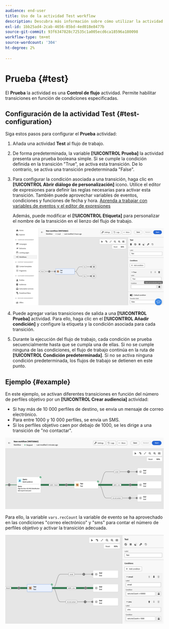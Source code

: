 ```yaml
---
audience: end-user
title: Uso de la actividad Test workflow
description: Descubra más información sobre cómo utilizar la actividad del flujo de trabajo Prueba
exl-id: 1bb25ad4-2cab-4656-85bd-4ed018e8477b
source-git-commit: 93f6347828c72535c1a005ecd6ca18596a180098
workflow-type: tm+mt
source-wordcount: '304'
ht-degree: 2%

---
```


# Prueba {#test}

El **Prueba** la actividad es una **Control de flujo** actividad. Permite habilitar transiciones en función de condiciones especificadas.

## Configuración de la actividad Test {#test-configuration}

Siga estos pasos para configurar el **Prueba** actividad:

1. Añada una actividad **Test** al flujo de trabajo.

1. De forma predeterminada, la variable **[!UICONTROL Prueba]** la actividad presenta una prueba booleana simple. Si se cumple la condición definida en la transición &quot;True&quot;, se activa esta transición. De lo contrario, se activa una transición predeterminada &quot;False&quot;.

1. Para configurar la condición asociada a una transición, haga clic en **[!UICONTROL Abrir diálogo de personalización]** icono. Utilice el editor de expresiones para definir las reglas necesarias para activar esta transición. También puede aprovechar variables de eventos, condiciones y funciones de fecha y hora. [Aprenda a trabajar con variables de eventos y el editor de expresiones](../event-variables.md)

   Además, puede modificar el **[!UICONTROL Etiqueta]** para personalizar el nombre de la transición en el lienzo del flujo de trabajo.

   ![](../assets/workflow-test-default.png)

1. Puede agregar varias transiciones de salida a una **[!UICONTROL Prueba]** actividad. Para ello, haga clic en el **[!UICONTROL Añadir condición]** y configure la etiqueta y la condición asociada para cada transición.

1. Durante la ejecución del flujo de trabajo, cada condición se prueba secuencialmente hasta que se cumpla una de ellas. Si no se cumple ninguna de las condiciones, el flujo de trabajo continúa en la ruta de **[!UICONTROL Condición predeterminada]**. Si no se activa ninguna condición predeterminada, los flujos de trabajo se detienen en este punto.

## Ejemplo {#example}

En este ejemplo, se activan diferentes transiciones en función del número de perfiles objetivo por un **[!UICONTROL Crear audiencia]** actividad:
* Si hay más de 10 000 perfiles de destino, se envía un mensaje de correo electrónico.
* Para entre 1000 y 10 000 perfiles, se envía un SMS.
* Si los perfiles objetivo caen por debajo de 1000, se les dirige a una transición de &quot;no contactar&quot;.

![](../assets/workflow-test-example.png)

Para ello, la variable `vars.recCount` la variable de evento se ha aprovechado en las condiciones &quot;correo electrónico&quot; y &quot;sms&quot; para contar el número de perfiles objetivo y activar la transición adecuada.

![](../assets/workflow-test-example-config.png)
